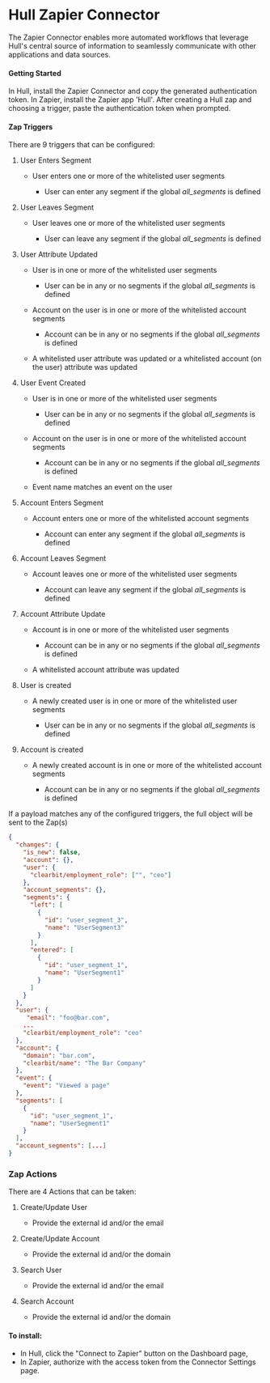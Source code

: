 # Hull Zapier Connector

The Zapier Connector enables more automated workflows that leverage Hull's central source of information to seamlessly 
communicate with other applications and data sources.

#### Getting Started
In Hull, install the Zapier Connector and copy the generated authentication token. In Zapier, 
install the Zapier app 'Hull'. After creating a Hull zap and choosing a trigger, paste the authentication
token when prompted.

#### Zap Triggers

There are 9 triggers that can be configured:
 1. User Enters Segment
    
    - User enters one or more of the whitelisted user segments
    
      - User can enter any segment if the global _all_segments_ is defined

 2. User Leaves Segment
    
    - User leaves one or more of the whitelisted user segments
    
      - User can leave any segment if the global _all_segments_ is defined
    
 3. User Attribute Updated
    
    - User is in one or more of the whitelisted user segments
    
      - User can be in any or no segments if the global _all_segments_ is defined

    - Account on the user is in one or more of the whitelisted account segments
        
      - Account can be in any or no segments if the global _all_segments_ is defined
      
    - A whitelisted user attribute was updated or a whitelisted account (on the user) 
    attribute was updated
   
 4. User Event Created
     
    - User is in one or more of the whitelisted user segments
      
      - User can be in any or no segments if the global _all_segments_ is defined
      
    - Account on the user is in one or more of the whitelisted account segments
    
      - Account can be in any or no segments if the global _all_segments_ is defined
      
    - Event name matches an event on the user

 5. Account Enters Segment
      
    - Account enters one or more of the whitelisted account segments
    
      - Account can enter any segment if the global _all_segments_ is defined
      
 6. Account Leaves Segment
    
    - Account leaves one or more of the whitelisted user segments
        
      - Account can leave any segment if the global _all_segments_ is defined

 7. Account Attribute Update
      
    - Account is in one or more of the whitelisted user segments
    
      - Account can be in any or no segments if the global _all_segments_ is defined
      
    - A whitelisted account attribute was updated

 8. User is created
      
    - A newly created user is in one or more of the whitelisted user segments
    
      - User can be in any or no segments if the global _all_segments_ is defined

 9. Account is created
      
    - A newly created account is in one or more of the whitelisted account segments
    
      - Account can be in any or no segments if the global _all_segments_ is defined
      
If a payload matches any of the configured triggers, the full object will be sent to the Zap(s)

```json
{
  "changes": {
    "is_new": false,
    "account": {},
    "user": {
      "clearbit/employment_role": ["", "ceo"]
    },
    "account_segments": {},
    "segments": {
      "left": [
        {
          "id": "user_segment_3",
          "name": "UserSegment3"
        }
      ],
      "entered": [
        {
          "id": "user_segment_1",
          "name": "UserSegment1"
        }
      ]
    }
  },
  "user": {
     "email": "foo@bar.com",
    ...
    "clearbit/employment_role": "ceo"
  },
  "account": {
    "domain": "bar.com",
    "clearbit/name": "The Bar Company"
  },
  "event": {
    "event": "Viewed a page"
  },
  "segments": [
    {
      "id": "user_segment_1",
      "name": "UserSegment1"
    }
  ],
  "account_segments": [...]
}
```

### Zap Actions

There are 4 Actions that can be taken:

1. Create/Update User
   
   - Provide the external id and/or the email

2. Create/Update Account
   
   - Provide the external id and/or the domain
   
3. Search User
   
   - Provide the external id and/or the email

4. Search Account
   
   - Provide the external id and/or the domain

####  To install:

- In Hull, click the "Connect to Zapier" button on the Dashboard page,
- In Zapier, authorize with the access token from the Connector Settings page.
